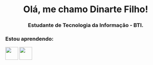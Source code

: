 <h1 align="center">Olá, me chamo Dinarte Filho!</h1>
<h3 align="center">Estudante de Tecnologia da Informação - BTI.</h3>

<h3 align="left">Estou aprendendo:</h3>
<p align="left">
<img loading="lazy" src="<img src="https://cdn.jsdelivr.net/gh/devicons/devicon/icons/c/c-original.svg" width="40" height="40"/>
<img loading="lazy" src="https://cdn.jsdelivr.net/gh/devicons/devicon/icons/linux/linux-original.svg" width="40" height="40"/>


<svg viewBox="0 0 128 128">
<caminho fill="#659AD3" d="M115.4 30.7L67.1 2.9c-.8-.5-1.9-.7-3.1-.7-1.2 0-2.3.3-3.1.7l-48 27,9 c-1,7 1-2,9 3,5-2,9 5,4v55.7c0 1,1,2 2,4 1 3,5l106,8-62c-.6-1,2-1,5-2,1-2,4-2,7z"></path><path fill="# 03599C" d = "M10,7 95,3c.5,8 1,2 1,5 1,9 1,9l48,2 27,9c.8,5 1,9,7 3,1,7 1,2 0 2,3-0,3 3,1-0,7l48-27,9c1,7-1 2,9-3,5 2,9 -5.4V36.1c0-.9-.1-1.9-.6-2.8l-106.6 62z"></path><path fill="#fff" d="M85.3 76.1C81.1 83,5 73,1 88,5 64 88,5c-13,5 0-24,5-11-24,5-24,5s11-24,5 24,5-24,5c9,1 0 17,1 5 21,3 12,5l13-7,5c-6,8-11,9-19,6-20-34,3-20-21,8 0-39,5 17,7 - 39,5 39,5s17,7 39,5 39,5 39,5c14,6 0 27,4-8 34,2-19,8l-12,9-7,6z"></caminho> </svg>
          
